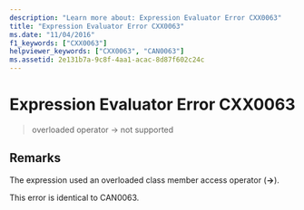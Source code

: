 ```yaml
---
description: "Learn more about: Expression Evaluator Error CXX0063"
title: "Expression Evaluator Error CXX0063"
ms.date: "11/04/2016"
f1_keywords: ["CXX0063"]
helpviewer_keywords: ["CXX0063", "CAN0063"]
ms.assetid: 2e131b7a-9c8f-4aa1-acac-8d87f602c24c
---
```

# Expression Evaluator Error CXX0063

> overloaded operator -> not supported

## Remarks

The expression used an overloaded class member access operator (**->**).

This error is identical to CAN0063.
